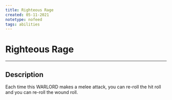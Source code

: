 ```yaml
---
title: Righteous Rage
created: 05-11-2021
notetype: nofeed
tags: abilities
---
```


# Righteous Rage

---

## Description

Each time this WARLORD makes a melee attack, you can re-roll the hit roll and you can re-roll the wound roll.